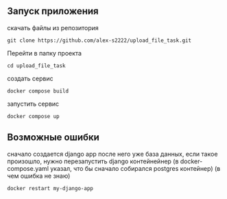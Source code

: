 ## Запуск приложения

скачать файлы из репозитория
```
git clone https://github.com/alex-s2222/upload_file_task.git
```

Перейти в папку проекта
```
cd upload_file_task
```

создать сервис
```
docker compose build 
```

запустить сервис
```
docker compose up
```

## Возможные ошибки

сначало создается django app после него уже база данных, если такое произошло, нужно перезапустить django контейнейнер (в docker-compose.yaml указал, что бы сначало собирался postgres контейнер) (в чем ошибка не знаю)
```
docker restart my-django-app
```
